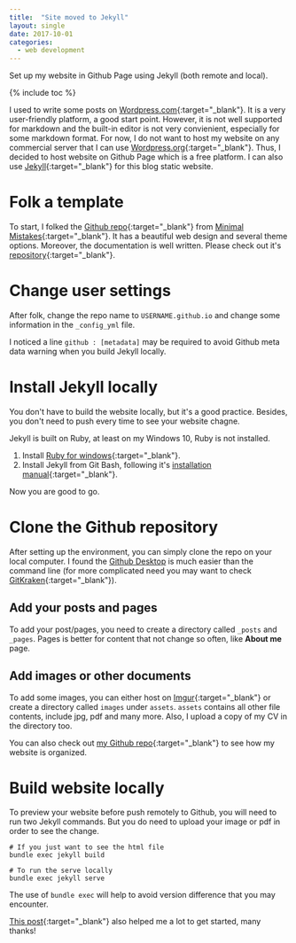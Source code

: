 ```yaml
---
title:  "Site moved to Jekyll"
layout: single
date: 2017-10-01
categories:
  - web development
---
```


Set up my website in Github Page using Jekyll (both remote and local).

{% include toc %}

I used to write some posts on [Wordpress.com](https://wordpress.com/){:target="_blank"}. It is a very user-friendly platform, a good start point. However, it is not well supported for markdown and the built-in editor is not very convienient, especially for some markdown format. For now, I do not want to host my website on any commercial server that I can use [Wordpress.org](https://wordpress.org/){:target="_blank"}. Thus, I decided to host website on Github Page which is a free platform. I can also use [Jekyll](https://jekyllrb.com/){:target="_blank"} for this blog static website.


# Folk a template

To start, I folked the [Github repo][1]{:target="_blank"} from [Minimal Mistakes][2]{:target="_blank"}. It has a beautiful web design and several theme options. Moreover, the documentation is well written. Please check out it's [repository][1]{:target="_blank"}.

# Change user settings

After folk, change the repo name to `USERNAME.github.io` and change some information in the `_config_yml` file.

I noticed a line `github : [metadata]` may be required to avoid Github meta data warning when you build Jekyll locally.

# Install Jekyll locally

You don't have to build the website locally, but it's a good practice. Besides, you don't need to push every time to see your website chagne.

Jekyll is built on Ruby, at least on my Windows 10, Ruby is not installed.

1. Install [Ruby for windows][3]{:target="_blank"}.
2. Install Jekyll from Git Bash, following it's [installation manual][4]{:target="_blank"}.

Now you are good to go.

# Clone the Github repository

After setting up the environment, you can simply clone the repo on your local computer. I found the [Github Desktop][5] is much easier than the command line (for more complicated need you may want to check [GitKraken][6]{:target="_blank"}).

## Add your posts and pages

To add your post/pages, you need to create a directory called `_posts` and `_pages`. Pages is better for content that not change so often, like **About me** page.

## Add images or other documents

To add some images, you can either host on [Imgur][7]{:target="_blank"} or create a directory called `images` under `assets`. `assets` contains all other file contents, include jpg, pdf and many more. Also, I upload a copy of my CV in the directory too.

You can also check out [my Github repo][8]{:target="_blank"} to see how my website is organized.

# Build website locally

To preview your website before push remotely to Github, you will need to run two Jekyll commands. But you do need to upload your image or pdf in order to see the change.

```
# If you just want to see the html file
bundle exec jekyll build

# To run the serve locally
bundle exec jekyll serve
```

The use of `bundle exec` will help to avoid version difference that you may encounter.

[This post][9]{:target="_blank"} also helped me a lot to get started, many thanks!


[1]:https://github.com/mmistakes/minimal-mistakes
[2]:https://mmistakes.github.io/minimal-mistakes/
[3]:https://rubyinstaller.org/
[4]:https://jekyllrb.com/docs/installation/
[5]:https://desktop.github.com/
[6]:https://www.gitkraken.com/
[7]:https://imgur.com/
[8]:https://github.com/timedreamer/timedreamer.github.io
[9]:https://www.smashingmagazine.com/2014/08/build-blog-jekyll-github-pages/
